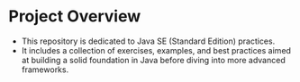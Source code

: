# Project Overview
- This repository is dedicated to Java SE (Standard Edition) practices. 
- It includes a collection of exercises, examples, and best practices aimed at building a solid foundation in Java before diving into more advanced frameworks.
